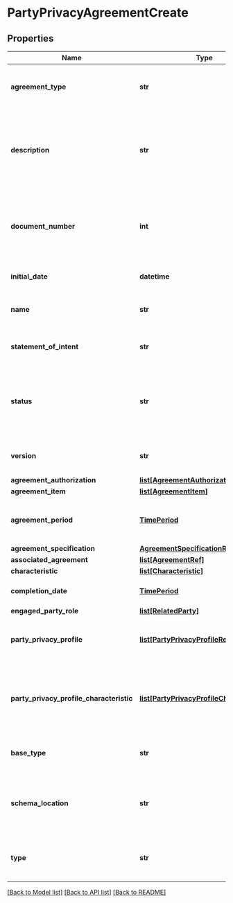 # PartyPrivacyAgreementCreate

## Properties
Name | Type | Description | Notes
------------ | ------------- | ------------- | -------------
**agreement_type** | **str** | The type of the agreement. For example commercial | 
**description** | **str** | Narrative that explains the agreement and details about the it , such as why the agreement is taking place. | [optional] 
**document_number** | **int** | A reference number assigned to an Agreement that follows a prescribed numbering system. | [optional] 
**initial_date** | **datetime** | Date at which the agreement was initialized | [optional] 
**name** | **str** | A human-readable name for the agreement | 
**statement_of_intent** | **str** | An overview and goals of the Agreement | [optional] 
**status** | **str** | The current status of the agreement. Typical values are: in process, approved and rejected | [optional] 
**version** | **str** | A string identifying the version of the agreement | [optional] 
**agreement_authorization** | [**list[AgreementAuthorization]**](AgreementAuthorization.md) |  | [optional] 
**agreement_item** | [**list[AgreementItem]**](AgreementItem.md) |  | 
**agreement_period** | [**TimePeriod**](TimePeriod.md) | The time period during which the Agreement is in effect. | [optional] 
**agreement_specification** | [**AgreementSpecificationRef**](AgreementSpecificationRef.md) |  | [optional] 
**associated_agreement** | [**list[AgreementRef]**](AgreementRef.md) |  | [optional] 
**characteristic** | [**list[Characteristic]**](Characteristic.md) |  | [optional] 
**completion_date** | [**TimePeriod**](TimePeriod.md) | Date at which the agreement is completed | [optional] 
**engaged_party_role** | [**list[RelatedParty]**](RelatedParty.md) |  | 
**party_privacy_profile** | [**list[PartyPrivacyProfileRef]**](PartyPrivacyProfileRef.md) | The privacy profiles that are the subject of the agreement | [optional] 
**party_privacy_profile_characteristic** | [**list[PartyPrivacyProfileCharacteristic]**](PartyPrivacyProfileCharacteristic.md) | A list of (typically) high criticality characteristics whose chosen privacy rules are included in the agreement | [optional] 
**base_type** | **str** | When sub-classing, this defines the super-class | [optional] 
**schema_location** | **str** | A URI to a JSON-Schema file that defines additional attributes and relationships | [optional] 
**type** | **str** | When sub-classing, this defines the sub-class entity name | [optional] 

[[Back to Model list]](../README.md#documentation-for-models) [[Back to API list]](../README.md#documentation-for-api-endpoints) [[Back to README]](../README.md)


